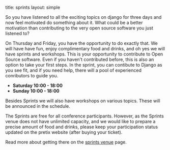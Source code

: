title: sprints
layout: simple

So you have listened to all the exciting topics on django for three days and now feel motivated do something about it.
What could be a better motivation than contributing to the very open source software you just listened to?

On Thursday and Friday, you have the opportunity to do exactly that. We will have have fun, enjoy complimentary food and drinks, and oh yes we will have sprints and workshops.
This is your opportunity to contribute to Open Source software. Even if you haven't contributed before, this is also an option to take your first steps. In the sprint, you can contibute to Django as you see fit, and if you need help, there will a pool of experienced conributors to guide you.

* **Saturday 10:00 - 18:00**
* **Sunday 10:00 - 18:00**

Besides Sprints we will also have workshops on various topics. These will be announced in the schedule.

The Sprints are free for all conference participants. However, as the Sprints venue does not have unlimited capacity, and we would like to prepare a precise amount of food and drinks, please keep your participation status updated on the pretix website (after buying your ticket).

Read more about getting there on the [sprints venue](/information/venue/#sprints%20venue) page.
